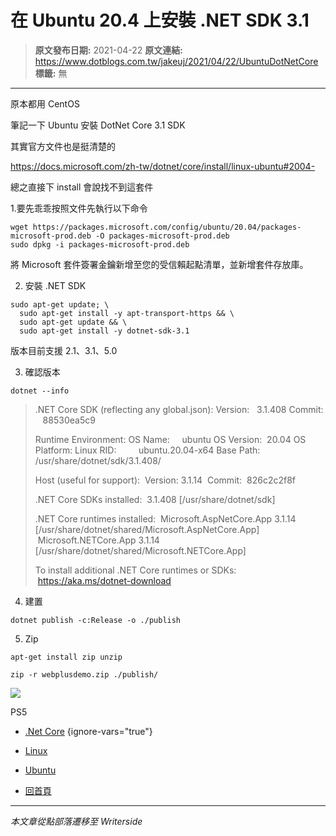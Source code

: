 # 在 Ubuntu 20.4 上安裝 .NET SDK 3.1

> **原文發布日期:** 2021-04-22
> **原文連結:** https://www.dotblogs.com.tw/jakeuj/2021/04/22/UbuntuDotNetCore
> **標籤:** 無

---

原本都用 CentOS

筆記一下 Ubuntu 安裝 DotNet Core 3.1 SDK

其實官方文件也是挺清楚的

<https://docs.microsoft.com/zh-tw/dotnet/core/install/linux-ubuntu#2004->

總之直接下 install 會說找不到這套件

1.要先乖乖按照文件先執行以下命令

```
wget https://packages.microsoft.com/config/ubuntu/20.04/packages-microsoft-prod.deb -O packages-microsoft-prod.deb
sudo dpkg -i packages-microsoft-prod.deb
```

將 Microsoft 套件簽署金鑰新增至您的受信賴起點清單，並新增套件存放庫。

2. 安裝 .NET SDK

```
sudo apt-get update; \
  sudo apt-get install -y apt-transport-https && \
  sudo apt-get update && \
  sudo apt-get install -y dotnet-sdk-3.1
```

版本目前支援 2.1、3.1、5.0

3. 確認版本

```
dotnet --info
```

> .NET Core SDK (reflecting any global.json):
> Version:   3.1.408
> Commit:    88530ea5c9
>
> Runtime Environment:
> OS Name:     ubuntu
> OS Version:  20.04
> OS Platform: Linux
> RID:         ubuntu.20.04-x64
> Base Path:   /usr/share/dotnet/sdk/3.1.408/
>
> Host (useful for support):
>  Version: 3.1.14
>  Commit:  826c2c2f8f
>
> .NET Core SDKs installed:
>  3.1.408 [/usr/share/dotnet/sdk]
>
> .NET Core runtimes installed:
>  Microsoft.AspNetCore.App 3.1.14 [/usr/share/dotnet/shared/Microsoft.AspNetCore.App]
>  Microsoft.NETCore.App 3.1.14 [/usr/share/dotnet/shared/Microsoft.NETCore.App]
>
> To install additional .NET Core runtimes or SDKs:
>  https://aka.ms/dotnet-download

4. 建置

`dotnet publish -c:Release -o ./publish`

5. Zip

`apt-get install zip unzip`

`zip -r webplusdemo.zip ./publish/`

![](https://card.psnprofiles.com/1/jakeuj.png)

PS5

* [.Net Core](/jakeuj/Tags?qq=.Net%20Core)
{ignore-vars="true"}
* [Linux](/jakeuj/Tags?qq=Linux)
* [Ubuntu](/jakeuj/Tags?qq=Ubuntu)

* [回首頁](/jakeuj)

---

*本文章從點部落遷移至 Writerside*
